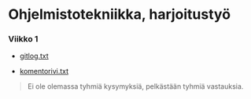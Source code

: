 # Ohjelmistotekniikka, harjoitustyö

### Viikko 1

* [gitlog.txt](https://github.com/Miniaya/ot-harjoitustyo/blob/master/laskarit/viikko1/gitlog.txt)

* [komentorivi.txt](https://github.com/Miniaya/ot-harjoitustyo/blob/master/laskarit/viikko1/komentorivi.txt)

> Ei ole olemassa tyhmiä kysymyksiä,
> pelkästään tyhmiä vastauksia.
